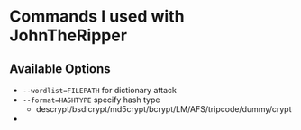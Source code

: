# Commands I used with JohnTheRipper

##

## Available Options

- `--wordlist=FILEPATH` for dictionary attack
- `--format=HASHTYPE` specify hash type
  - descrypt/bsdicrypt/md5crypt/bcrypt/LM/AFS/tripcode/dummy/crypt
-
